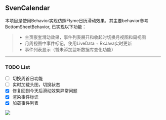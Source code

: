 ## SvenCalendar
本项目是使用Behavior实现仿照Flyme日历滑动效果，其主要behavior参考BottomSheetBehavior, 已实现以下功能：

> * 主页嵌套滑动效果，事件列表展开和收起时切换月视图和周视图
> * 月周视图中事件标记，使用LiveData + RxJava实时更新
> * 事件列表显示（暂未添加监听数据库变化功能）

------

### TODO List

- [ ] 切换周首日功能
- [ ] 实时加载头图，切换状态
- [x] 修复回到今天后滑动效果异常问题
- [x] 渲染事件标识
- [x] 加载事件列表

![](calendar_behavior_demo.gif)